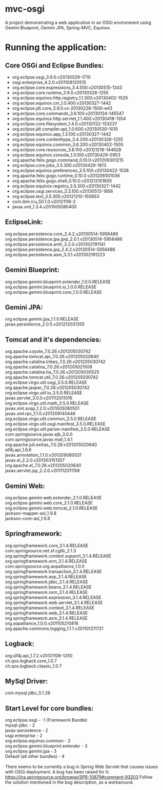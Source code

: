 mvc-osgi
========

A project demonstrating a web application in an OSGi environment using Gemini Blueprint, Gemini JPA, Spring-MVC, Equinox.

Running the application:
==========================

Core OSGi and Eclipse Bundles:
-------------------------------
* org.eclipse.osgi_3.9.0.v20130529-1710
* osgi.enterprise_4.2.0.v201108120515
* org.eclipse.core.expressions_3.4.500.v20130515-1343
* org.eclipse.core.runtime_3.9.0.v20130326-1255
* org.eclipse.equinox.http.registry_1.1.300.v20130402-1529
* org.eclipse.equinox.cm_1.0.400.v20130327-1442
* org.eclipse.jdt.core_3.9.0.xx-20130228-1500-e43
* org.eclipse.core.commands_3.6.100.v20130124-145547
* org.eclipse.equinox.http.servlet_1.1.400.v20130418-1354
* org.eclipse.core.filesystem_1.4.0.v20130122-153237
* org.eclipse.jdt.compiler.apt_1.0.600.v20130530-1010
* org.eclipse.equinox.app_1.3.100.v20130327-1442
* org.eclipse.core.contenttype_3.4.200.v20130326-1255
* org.eclipse.equinox.common_3.6.200.v20130402-1505
* org.eclipse.core.resources_3.8.100.v20121218-144628
* org.eclipse.equinox.console_1.0.100.v20130429-0953
* org.apache.felix.gogo.command_0.10.0.v201209301215
* org.eclipse.core.jobs_3.5.300.v20130429-1813
* org.eclipse.equinox.preferences_3.5.100.v20130422-1538
* org.apache.felix.gogo.runtime_0.10.0.v201209301036
* org.apache.felix.gogo.shell_0.10.0.v201212101605
* org.eclipse.equinox.registry_3.5.300.v20130327-1442
* org.eclipse.osgi.services_3.3.100.v20130513-1956
* org.eclipse.text_3.5.300.v20121210-150853
* com.ibm.icu_50.1.0.v20121116-2
* javax.xml_1.3.4.v201005080400

EclipseLink:
--------------
org.eclipse.persistence.core_2.4.2.v20130514-5956486<br>
org.eclipse.persistence.jpa.jpql_2.0.1.v20130514-5956486<br>
org.eclipse.persistence.antlr_3.2.0.v201302191141<br>
org.eclipse.persistence.jpa_2.4.2.v20130514-5956486<br>
org.eclipse.persistence.asm_3.3.1.v201302191223<br>

Gemini Blueprint:
------------------
org.eclipse.gemini.blueprint.extender_1.0.0.RELEASE<br>
org.eclipse.gemini.blueprint.io_1.0.0.RELEASE<br>
org.eclipse.gemini.blueprint.core_1.0.0.RELEASE<br>

Gemini JPA:
------------
org.eclipse.gemini.jpa_1.1.0.RELEASE<br>
javax.persistence_2.0.5.v201212031355<br>

Tomcat and it's dependencies:
------------------------------
org.apache.coyote_7.0.26.v201205030742<br>
org.apache.tomcat.api_7.0.26.v201205020640<br>
org.apache.catalina.tribes_7.0.26.v201205030742<br>
org.apache.catalina_7.0.26.v201205021508<br>
org.apache.catalina.ha_7.0.26.v201205030525<br>
org.apache.tomcat.util_7.0.26.v201205030742<br>
org.eclipse.virgo.util.osgi_3.5.0.RELEASE<br>
org.apache.jasper_7.0.26.v201205030742<br>
org.eclipse.virgo.util.io_3.5.0.RELEASE<br>
javax.servlet_3.0.0.v201112011016<br>
org.eclipse.virgo.util.math_3.5.0.RELEASE<br>
javax.xml.soap_1.2.0.v201005080501<br>
javax.xml.rpc_1.1.0.v201209140446<br>
org.eclipse.virgo.util.common_3.5.0.RELEASE<br>
org.eclipse.virgo.util.osgi.manifest_3.5.0.RELEASE<br>
org.eclipse.virgo.util.parser.manifest_3.5.0.RELEASE<br>
com.springsource.javax.ejb_3.0.0<br>
com.springsource.javax.mail_1.4.1<br>
org.apache.juli.extras_7.0.26.v201205020640<br>
slf4j.api_1.6.6<br>
javax.annotation_1.1.0.v201209060031<br>
javax.el_2.2.0.v201303151357<br>
org.apache.el_7.0.26.v201205020640<br>
javax.servlet.jsp_2.2.0.v201112011158<br>

Gemini Web:
------------
org.eclipse.gemini.web.extender_2.1.0.RELEASE<br>
org.eclipse.gemini.web.core_2.1.0.RELEASE<br>
org.eclipse.gemini.web.tomcat_2.1.0.RELEASE<br>
jackson-mapper-asl_1.9.8<br>
jackson-core-asl_1.9.8<br>

Springframework:
-----------------
org.springframework.core_3.1.4.RELEASE<br>
com.springsource.net.sf.cglib_2.1.3<br>
org.springframework.context.support_3.1.4.RELEASE<br>
org.springframework.orm_3.1.4.RELEASE<br>
com.springsource.org.aopalliance_1.0.0<br>
org.springframework.transaction_3.1.4.RELEASE<br>
org.springframework.aop_3.1.4.RELEASE<br>
org.springframework.jdbc_3.1.4.RELEASE<br>
org.springframework.beans_3.1.4.RELEASE<br>
org.springframework.oxm_3.1.4.RELEASE<br>
org.springframework.expression_3.1.4.RELEASE<br>
org.springframework.web.servlet_3.1.4.RELEASE<br>
org.springframework.context_3.1.4.RELEASE<br>
org.springframework.web_3.1.4.RELEASE<br>
org.springframework.asm_3.1.4.RELEASE<br>
org.aopalliance_1.0.0.v201105210816<br>
org.apache.commons.logging_1.1.1.v201101211721<br>

Logback:
---------
org.slf4j.api_1.7.2.v20121108-1250<br>
ch.qos.logback.core_1.0.7<br>
ch.qos.logback.classic_1.0.7<br>

MySql Driver:
--------------
com.mysql.jdbc_5.1.26<br>

Start Level for core bundles:
------------------------------
org.eclipse.osgi - -1 (Framework Bundle)<br>
mysql-jdbc - 2<br>
javax-persistence - 2<br>
osgi.enterprise - 2<br>
org.eclipse.equinox.common - 2<br>
org.eclipse.gemini.blueprint.extender - 3<br>
org.eclipse.gemini.jpa - 3<br>
Default (all other bundles) - 4<br>
<br>
There seems to be currently a bug in Spring Web Servlet that causes issues with OSGi deployment. A bug has been raised for it: https://jira.springsource.org/browse/SPR-10879#comment-93203
Follow the solution mentioned in the bug description, as a workaround.


